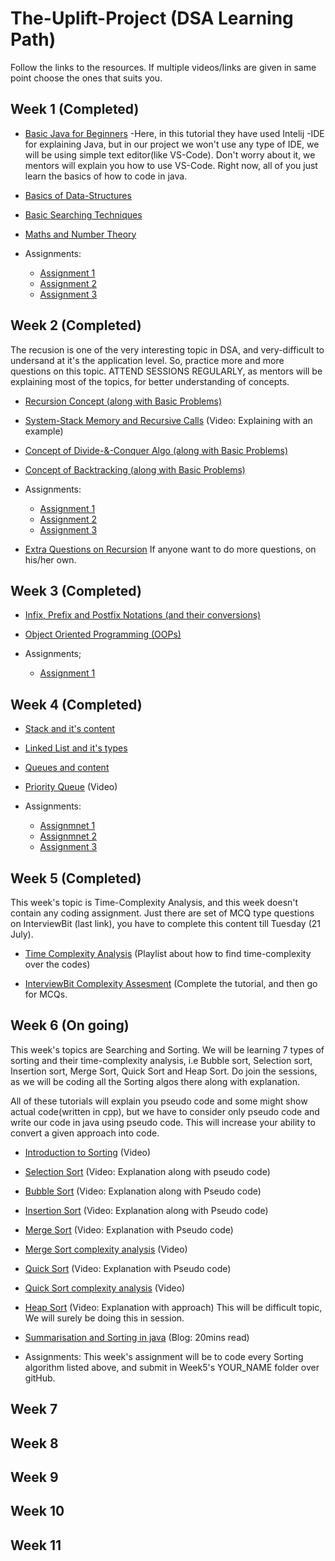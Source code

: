 # The-Uplift-Project (DSA Learning Path)
Follow the links to the resources. If multiple videos/links are given in same point choose the ones that suits you.


## Week 1 (Completed)
  * [Basic Java for Beginners](https://www.youtube.com/watch?v=eIrMbAQSU34&feature=youtu.be)
     -Here, in this tutorial they have used Intelij -IDE for explaining Java, but in our project we won't use any type of IDE, we will be using simple text editor(like VS-Code). Don't worry about it, we mentors will explain you how to use VS-Code. Right now, all of you just learn the basics of how to code in java.   
 
  * [Basics of Data-Structures](https://github.com/Shubham230198/The-Uplift-Project-DSA/blob/master/Week%201/Basics_of_Data-Structures.md)
 
  * [Basic Searching Techniques](https://github.com/Shubham230198/The-Uplift-Project-DSA/blob/master/Week%201/Basic_Searching_Techniques.md)
  
  * [Maths and Number Theory](https://github.com/Shubham230198/The-Uplift-Project-DSA/blob/master/Week%201/Maths_and_Number_Theory.md)
  
  * Assignments:
    * [Assignment 1](https://www.hackerrank.com/week1-assignment1) 
    * [Assignment 2](https://www.hackerrank.com/week1-assignment2)
    * [Assignment 3](https://www.hackerrank.com/week1-assignment3)


## Week 2 (Completed)
   The recusion is one of the very interesting topic in DSA, and very-difficult to undersand at it's the application level. So, practice more and more questions on this topic. ATTEND SESSIONS REGULARLY, as mentors will be explaining most of the topics, for better understanding of concepts.
  
  * [Recursion Concept (along with Basic Problems)](https://github.com/Shubham230198/The-Uplift-Project-DSA/blob/master/Week%202/Recursion_Basics.md)
  
  * [System-Stack Memory and Recursive Calls](https://www.youtube.com/watch?v=dxyYP3BSdcQ) (Video: Explaining with an example)
  
  * [Concept of Divide-&-Conquer Algo (along with Basic Problems)](https://github.com/Shubham230198/The-Uplift-Project-DSA/blob/master/Week%202/Divide-and-Conquer.md)
  
  * [Concept of Backtracking (along with Basic Problems)](https://github.com/Shubham230198/The-Uplift-Project-DSA/blob/master/Week%202/BackTracking.md)
  
  * Assignments:
    * [Assignment 1](https://www.hackerrank.com/week2-assignment1)
    * [Assignment 2](https://www.hackerrank.com/week2-assignment2)
    * [Assignment 3](https://www.hackerrank.com/week2-assignment-3)
    
  * [Extra Questions on Recursion](https://web.stanford.edu/class/cs9/lectures/06/Recursion%20Problems.pdf) If anyone want to do more questions, on his/her own.
  
## Week 3 (Completed)
  
  * [Infix, Prefix and Postfix Notations (and their conversions)](https://github.com/Shubham230198/The-Uplift-Project-DSA/blob/master/Week%203/Infix-Prefix-Postfix%20Notations.md)
  * [Object Oriented Programming (OOPs)](https://github.com/Shubham230198/The-Uplift-Project-DSA/blob/master/Week%203/OOPs.md)
  
  * Assignments;
    * [Assignment 1](https://www.hackerrank.com/week3-assignment1)

## Week 4 (Completed)
  
  * [Stack and it's content](https://github.com/Shubham230198/The-Uplift-Project-DSA/blob/master/Week%204/Stack.md)
  
  * [Linked List and it's types](https://github.com/Shubham230198/The-Uplift-Project-DSA/blob/master/Week%204/LinkedList.md)
  
  * [Queues and content](https://github.com/Shubham230198/The-Uplift-Project-DSA/blob/master/Week%204/Queue.md)
  
  * [Priority Queue](https://www.youtube.com/watch?v=FdObb76AmzM&list=WL&index=59) (Video)
  
  * Assignments:
    - [Assignmnet 1](https://www.hackerrank.com/week4-assignment-1)
    - [Assignmnet 2](https://www.hackerrank.com/week4-assignment-2)
    - [Assignment 3](https://www.hackerrank.com/week4-assignment-3)

## Week 5 (Completed)
  This week's topic is Time-Complexity Analysis, and this week doesn't contain any coding assignment. Just there are set of MCQ type questions on InterviewBit (last link), you have to complete this content till Tuesday (21 July).
  
  * [Time Complexity Analysis](https://www.youtube.com/playlist?list=PL72OBdV5phFn5DpigSScsBOBRYhdCxB6p) (Playlist about how to find time-complexity over the codes)

  * [InterviewBit Complexity Assesment](https://www.interviewbit.com/courses/programming/topics/time-complexity/) (Complete the tutorial, and then go for MCQs.
  
  

## Week 6 (On going)  
  This week's topics are Searching and Sorting. We will be learning 7 types of sorting and their time-complexity analysis, i.e Bubble sort, Selection sort, Insertion sort, Merge Sort, Quick Sort and Heap Sort. Do join the sessions, as we will be coding all the Sorting algos there along with explanation.


  All of these tutorials will explain you pseudo code and some might show actual code(written in cpp), but we have to consider only pseudo code and write our code in java using pseudo code. This will increase your ability to convert a given approach into code.
  
  * [Introduction to Sorting](https://www.youtube.com/watch?v=pkkFqlG0Hds&list=PL2_aWCzGMAwKedT2KfDMB9YA5DgASZb3U&index=2&t=0s) (Video)
  
  * [Selection Sort](https://www.youtube.com/watch?v=GUDLRan2DWM&list=PL2_aWCzGMAwKedT2KfDMB9YA5DgASZb3U&index=3&t=0s) (Video: Explanation along with pseudo code) 
  
  * [Bubble Sort](https://www.youtube.com/watch?v=Jdtq5uKz-w4&list=PL2_aWCzGMAwKedT2KfDMB9YA5DgASZb3U&index=4&t=0s) (Video: Explanation along with Pseudo code)
 
  * [Insertion Sort](https://www.youtube.com/watch?v=i-SKeOcBwko&list=PL2_aWCzGMAwKedT2KfDMB9YA5DgASZb3U&index=5&t=0s) (Video: Explanation along with Pseudo code)
  
  * [Merge Sort](https://www.youtube.com/watch?v=TzeBrDU-JaY&list=PL2_aWCzGMAwKedT2KfDMB9YA5DgASZb3U&index=6&t=971s) (Video: Explanation with Pseudo code)
  
  * [Merge Sort complexity analysis](https://www.youtube.com/watch?v=0nlPxaC2lTw&list=PL2_aWCzGMAwKedT2KfDMB9YA5DgASZb3U&index=7&t=0s) (Video)
  
  * [Quick Sort](https://www.youtube.com/watch?v=COk73cpQbFQ&list=PL2_aWCzGMAwKedT2KfDMB9YA5DgASZb3U&index=8&t=0s) (Video: Explanation with Pseudo code)

  * [Quick Sort complexity analysis](https://www.youtube.com/watch?v=3Bbm3Prd5Fo&list=PL2_aWCzGMAwKedT2KfDMB9YA5DgASZb3U&index=9&t=0s) (Video)
  
  * [Heap Sort](https://www.youtube.com/watch?v=HqPJF2L5h9U&t=266s) (Video: Explanation with approach) This will be difficult topic, We will surely be doing this in session.
  
  * [Summarisation and Sorting in java](https://stackabuse.com/sorting-algorithms-in-java/) (Blog: 20mins read)
  
  * Assignments: This week's assignment will be to code every Sorting algorithm listed above, and submit in Week5's YOUR_NAME folder over gitHub.
  
## Week 7


## Week 8


## Week 9


## Week 10


## Week 11
